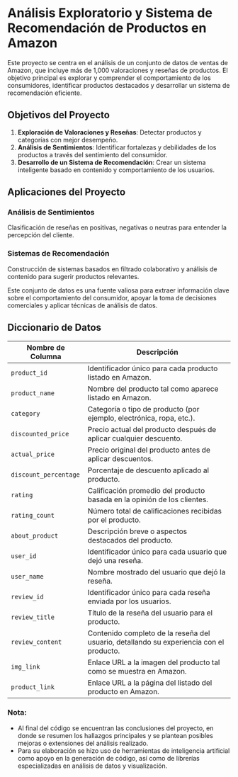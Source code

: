 # Análisis Exploratorio y Sistema de Recomendación de Productos en Amazon

Este proyecto se centra en el análisis de un conjunto de datos de ventas de Amazon, que incluye más de 1,000 valoraciones y reseñas de productos. El objetivo principal es explorar y comprender el comportamiento de los consumidores, identificar productos destacados y desarrollar un sistema de recomendación eficiente.

## Objetivos del Proyecto

1. **Exploración de Valoraciones y Reseñas**: Detectar productos y categorías con mejor desempeño.
2. **Análisis de Sentimientos**: Identificar fortalezas y debilidades de los productos a través del sentimiento del consumidor.
3. **Desarrollo de un Sistema de Recomendación**: Crear un sistema inteligente basado en contenido y comportamiento de los usuarios.

## Aplicaciones del Proyecto

### Análisis de Sentimientos
Clasificación de reseñas en positivas, negativas o neutras para entender la percepción del cliente.

### Sistemas de Recomendación
Construcción de sistemas basados en filtrado colaborativo y análisis de contenido para sugerir productos relevantes.

Este conjunto de datos es una fuente valiosa para extraer información clave sobre el comportamiento del consumidor, apoyar la toma de decisiones comerciales y aplicar técnicas de análisis de datos.

## Diccionario de Datos

| Nombre de Columna   | Descripción                                                                 |
|---------------------|-----------------------------------------------------------------------------|
| `product_id`        | Identificador único para cada producto listado en Amazon.                   |
| `product_name`      | Nombre del producto tal como aparece listado en Amazon.                     |
| `category`          | Categoría o tipo de producto (por ejemplo, electrónica, ropa, etc.).        |
| `discounted_price`  | Precio actual del producto después de aplicar cualquier descuento.          |
| `actual_price`      | Precio original del producto antes de aplicar descuentos.                   |
| `discount_percentage`| Porcentaje de descuento aplicado al producto.                              |
| `rating`            | Calificación promedio del producto basada en la opinión de los clientes.    |
| `rating_count`      | Número total de calificaciones recibidas por el producto.                   |
| `about_product`     | Descripción breve o aspectos destacados del producto.                       |
| `user_id`           | Identificador único para cada usuario que dejó una reseña.                  |
| `user_name`         | Nombre mostrado del usuario que dejó la reseña.                             |
| `review_id`         | Identificador único para cada reseña enviada por los usuarios.              |
| `review_title`      | Título de la reseña del usuario para el producto.                           |
| `review_content`    | Contenido completo de la reseña del usuario, detallando su experiencia con el producto. |
| `img_link`          | Enlace URL a la imagen del producto tal como se muestra en Amazon.          |
| `product_link`      | Enlace URL a la página del listado del producto en Amazon.                  |

### Nota:
 - Al final del código se encuentran las conclusiones del proyecto, en donde se resumen los hallazgos principales y se plantean posibles mejoras o extensiones del análisis realizado.
 - Para su elaboración se hizo uso de herramientas de inteligencia artificial como apoyo en la generación de código, así como de librerías especializadas en análisis de datos y visualización.
